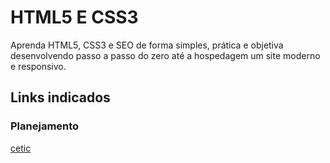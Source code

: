 # HTML5 E CSS3
Aprenda HTML5, CSS3 e SEO de forma simples, prática e objetiva desenvolvendo passo a passo do zero até a hospedagem um site moderno e responsivo.
## Links indicados
### Planejamento
[cetic](https://www.cetic.br/)
